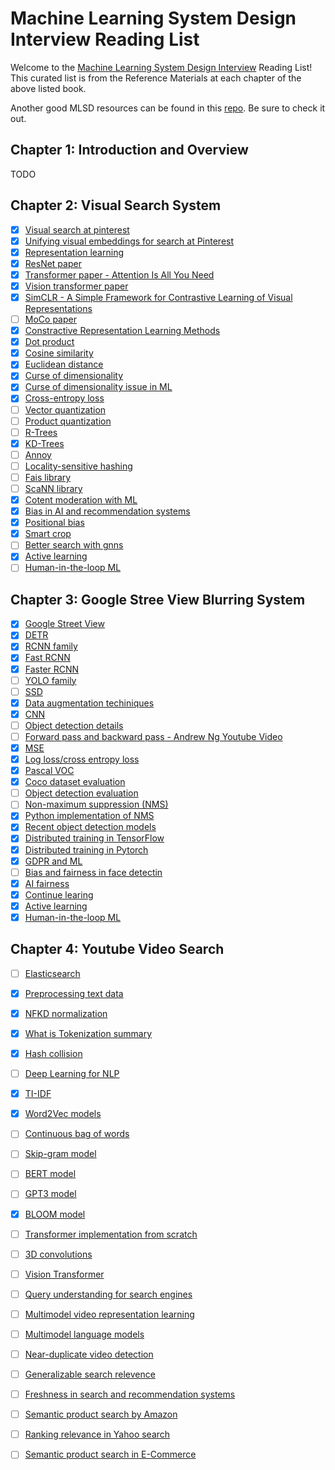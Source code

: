 # Machine Learning System Design Interview Reading List
Welcome to the [Machine Learning System Design Interview](https://www.amazon.com/Machine-Learning-System-Design-Interview/dp/1736049127/ref=sr_1_1?crid=1N7OYRAM2K046&keywords=machine+learning+system+design+interview&qid=1698602213&sprefix=%2Caps%2C173&sr=8-1) Reading List! This curated list is from the Reference Materials at each chapter of the above listed book.

Another good MLSD resources can be found in this [repo](https://github.com/alirezadir/Machine-Learning-Interviews). Be sure to check it out.

## Chapter 1: Introduction and Overview
TODO

## Chapter 2: Visual Search System
- [x] [Visual search at pinterest](https://arxiv.org/pdf/1505.07647.pdf)
- [x] [Unifying visual embeddings for search at Pinterest](https://medium.com/pinterest-engineering/unifying-visual-embeddings-for-visual-search-at-pinterest-74ea7ea103f0)
- [x] [Representation learning](https://en.wikipedia.org/wiki/Feature_learning)
- [x] [ResNet paper](https://arxiv.org/abs/1512.03385)
- [x] [Transformer paper - Attention Is All You Need](https://arxiv.org/abs/1706.03762)
- [x] [Vision transformer paper](https://arxiv.org/abs/2010.11929)
- [x] [SimCLR - A Simple Framework for Contrastive Learning of Visual Representations](https://arxiv.org/abs/2002.05709)
- [ ] [MoCo paper](https://arxiv.org/pdf/1911.05722.pdf) 
- [x] [Constractive Representation Learning Methods](https://lilianweng.github.io/posts/2019-11-10-self-supervised/)
- [x] [Dot product](https://en.wikipedia.org/wiki/Dot_product)
- [x] [Cosine similarity](https://en.wikipedia.org/wiki/Cosine_similarity)
- [x] [Euclidean distance](https://en.wikipedia.org/wiki/Euclidean_distance)
- [x] [Curse of dimensionality](https://en.wikipedia.org/wiki/Curse_of_dimensionality)
- [x] [Curse of dimensionality issue in ML](https://www.mygreatlearning.com/blog/understanding-curse-of-dimensionality/)
- [x] [Cross-entropy loss](https://en.wikipedia.org/wiki/Cross-entropy)
- [ ] [Vector quantization](http://www.ws.binghamton.edu/fowler/fowler%20personal%20page/EE523_files/Ch_10_1%20VQ%20Description%20(PPT).pdf)
- [ ] [Product quantization](https://towardsdatascience.com/product-quantization-for-similarity-search-2f1f67c5fddd)
- [ ] [R-Trees](https://en.wikipedia.org/wiki/R-tree)
- [x] [KD-Trees](https://kanoki.org/2020/08/05/find-nearest-neighbor-using-kd-tree/)
- [ ] [Annoy](https://towardsdatascience.com/comprehensive-guide-to-approximate-nearest-neighbors-algorithms-8b94f057d6b6)
- [ ] [Locality-sensitive hashing](http://web.stanford.edu/class/cs246/slides/03-lsh.pdf)
- [ ] [Fais library](https://github.com/facebookresearch/faiss)
- [ ] [ScaNN library](https://github.com/google-research/google-research/tree/master/scann)
- [x] [Cotent moderation with ML](https://appen.com/blog/content-moderation/)
- [x] [Bias in AI and recommendation systems](https://www.searchenginejournal.com/biases-search-recommender-systems/339319/#close)
- [x] [Positional bias](https://eugeneyan.com/writing/position-bias/)
- [x] [Smart crop](https://blog.twitter.com/engineering/en_us/topics/infrastructure/2018/Smart-Auto-Cropping-of-Images)
- [ ] [Better search with gnns](https://arxiv.org/pdf/2010.01666.pdf)
- [x] [Active learning](https://en.wikipedia.org/wiki/Active_learning_(machine_learning))
- [ ] [Human-in-the-loop ML](https://arxiv.org/pdf/2108.00941.pdf)

## Chapter 3: Google Stree View Blurring System
- [x] [Google Street View](https://www.google.com/streetview/)
- [x] [DETR](https://github.com/facebookresearch/detr)
- [x] [RCNN family](https://lilianweng.github.io/posts/2017-12-31-object-recognition-part-3/)
- [x] [Fast RCNN](https://arxiv.org/abs/1504.08083)
- [x] [Faster RCNN](https://arxiv.org/abs/1506.01497)
- [ ] [YOLO family](https://pyimagesearch.com/2022/04/04/introduction-to-the-yolo-family/)
- [ ] [SSD](https://jonathan-hui.medium.com/ssd-object-detection-single-shot-multibox-detector-for-real-time-processing-9bd8deac0e06)
- [x] [Data augmentation techiniques](https://www.kaggle.com/discussions/getting-started/190280)
- [x] [CNN](https://en.wikipedia.org/wiki/Convolutional_neural_network)
- [ ] [Object detection details](https://dudeperf3ct.github.io/object/detection/2019/01/07/Mystery-of-Object-Detection/)
- [ ] [Forward pass and backward pass - Andrew Ng Youtube Video](https://www.youtube.com/watch?v=qzPQ8cEsVK8)
- [x] [MSE](https://en.wikipedia.org/wiki/Mean_squared_error)
- [x] [Log loss/cross entropy loss](https://en.wikipedia.org/wiki/Cross-entropy)
- [x] [Pascal VOC](http://host.robots.ox.ac.uk/pascal/VOC/voc2008/index.html)
- [x] [Coco dataset evaluation](https://cocodataset.org/#detection-eval)
- [ ] [Object detection evaluation](https://github.com/rafaelpadilla/Object-Detection-Metrics)
- [ ] [Non-maximum suppression (NMS)](https://en.wikipedia.org/wiki/NMS)
- [x] [Python implementation of NMS](https://learnopencv.com/non-maximum-suppression-theory-and-implementation-in-pytorch/)
- [x] [Recent object detection models](https://viso.ai/deep-learning/object-detection/)
- [x] [Distributed training in TensorFlow](https://www.tensorflow.org/guide/distributed_training)
- [x] [Distributed training in Pytorch](https://pytorch.org/tutorials/beginner/dist_overview.html)
- [x] [GDPR and ML](https://www.oreilly.com/radar/how-will-the-gdpr-impact-machine-learning/)
- [ ] [Bias and fairness in face detectin](http://sibgrapi.sid.inpe.br/col/sid.inpe.br/sibgrapi/2021/09.04.19.00/doc/103.pdf)
- [x] [AI fairness](https://www.kaggle.com/code/alexisbcook/ai-fairness)
- [x] [Continue learing](https://towardsdatascience.com/how-to-apply-continual-learning-to-your-machine-learning-models-4754adcd7f7f)
- [x] [Active learning](https://en.wikipedia.org/wiki/Active_learning_(machine_learning))
- [x] [Human-in-the-loop ML](https://arxiv.org/pdf/2108.00941.pdf)

## Chapter 4: Youtube Video Search
- [ ] [Elasticsearch](https://www.tutorialspoint.com/elasticsearch/elasticsearch_query_dsl.htm)
- [x] [Preprocessing text data](https://huggingface.co/docs/transformers/preprocessing)
- [x] [NFKD normalization](http://unicode.org/reports/tr15/)
- [x] [What is Tokenization summary](https://huggingface.co/docs/transformers/tokenizer_summary)
- [x] [Hash collision](https://en.wikipedia.org/wiki/Hash_collision)
- [ ] [Deep Learning for NLP](http://cs224d.stanford.edu/lecture_notes/notes1.pdf)
- [x] [TI-IDF](https://en.wikipedia.org/wiki/Tf%E2%80%93idf)
- [x] [Word2Vec models](https://www.tensorflow.org/text/tutorials/word2vec)
- [ ] [Continuous bag of words](https://www.kdnuggets.com/2018/04/implementing-deep-learning-methods-feature-engineering-text-data-cbow.html)
- [ ] [Skip-gram model](http://mccormickml.com/2016/04/19/word2vec-tutorial-the-skip-gram-model/)
- [ ] [BERT model]()
- [ ] [GPT3 model]()
- [x] [BLOOM model](https://bigscience.huggingface.co/blog/bloom)
- [ ] [Transformer implementation from scratch](https://peterbloem.nl/blog/transformers)
- [ ] [3D convolutions](https://www.kaggle.com/code/shivamb/3d-convolutions-understanding-use-case/notebook)
- [ ] [Vision Transformer](https://arxiv.org/abs/2010.11929)
- [ ] [Query understanding for search engines](https://www.linkedin.com/pulse/ai-query-understanding-daniel-tunkelang/)
- [ ] [Multimodel video representation learning](https://arxiv.org/abs/2012.04124)
- [ ] [Multimodel language models](https://arxiv.org/abs/2107.00676)
- [ ] [Near-duplicate video detection](https://arxiv.org/abs/2005.07356)
- [ ] [Generalizable search relevence](https://livebook.manning.com/book/ai-powered-search/chapter-10/v-10/1)
- [ ] [Freshness in search and recommendation systems](https://developers.google.com/machine-learning/recommendation/dnn/re-ranking)
- [ ] [Semantic product search by Amazon](https://arxiv.org/pdf/1907.00937.pdf)
- [ ] [Ranking relevance in Yahoo search](https://www.kdd.org/kdd2016/papers/files/adf0361-yinA.pdf)
- [ ] [Semantic product search in E-Commerce](https://arxiv.org/abs/2008.08180)

